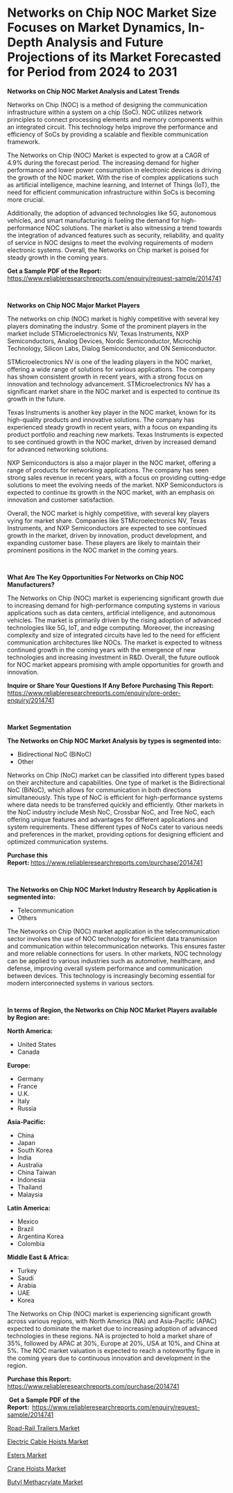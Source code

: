 <p><h1>Networks on Chip NOC Market Size Focuses on Market Dynamics, In-Depth Analysis and Future Projections of its Market Forecasted for Period from 2024 to 2031</h1></p><p><strong>Networks on Chip NOC Market Analysis and Latest Trends</strong></p>
<p><p>Networks on Chip (NOC) is a method of designing the communication infrastructure within a system on a chip (SoC). NOC utilizes network principles to connect processing elements and memory components within an integrated circuit. This technology helps improve the performance and efficiency of SoCs by providing a scalable and flexible communication framework.</p><p>The Networks on Chip (NOC) Market is expected to grow at a CAGR of 4.9% during the forecast period. The increasing demand for higher performance and lower power consumption in electronic devices is driving the growth of the NOC market. With the rise of complex applications such as artificial intelligence, machine learning, and Internet of Things (IoT), the need for efficient communication infrastructure within SoCs is becoming more crucial.</p><p>Additionally, the adoption of advanced technologies like 5G, autonomous vehicles, and smart manufacturing is fueling the demand for high-performance NOC solutions. The market is also witnessing a trend towards the integration of advanced features such as security, reliability, and quality of service in NOC designs to meet the evolving requirements of modern electronic systems. Overall, the Networks on Chip market is poised for steady growth in the coming years.</p></p>
<p><strong>Get a Sample PDF of the Report:&nbsp;</strong> <a href="https://www.reliableresearchreports.com/enquiry/request-sample/2014741">https://www.reliableresearchreports.com/enquiry/request-sample/2014741</a></p>
<p>&nbsp;</p>
<p><strong>Networks on Chip NOC Major Market Players</strong></p>
<p><p>The networks on chip (NOC) market is highly competitive with several key players dominating the industry. Some of the prominent players in the market include STMicroelectronics NV, Texas Instruments, NXP Semiconductors, Analog Devices, Nordic Semiconductor, Microchip Technology, Silicon Labs, Dialog Semiconductor, and ON Semiconductor.</p><p>STMicroelectronics NV is one of the leading players in the NOC market, offering a wide range of solutions for various applications. The company has shown consistent growth in recent years, with a strong focus on innovation and technology advancement. STMicroelectronics NV has a significant market share in the NOC market and is expected to continue its growth in the future.</p><p>Texas Instruments is another key player in the NOC market, known for its high-quality products and innovative solutions. The company has experienced steady growth in recent years, with a focus on expanding its product portfolio and reaching new markets. Texas Instruments is expected to see continued growth in the NOC market, driven by increased demand for advanced networking solutions.</p><p>NXP Semiconductors is also a major player in the NOC market, offering a range of products for networking applications. The company has seen strong sales revenue in recent years, with a focus on providing cutting-edge solutions to meet the evolving needs of the market. NXP Semiconductors is expected to continue its growth in the NOC market, with an emphasis on innovation and customer satisfaction.</p><p>Overall, the NOC market is highly competitive, with several key players vying for market share. Companies like STMicroelectronics NV, Texas Instruments, and NXP Semiconductors are expected to see continued growth in the market, driven by innovation, product development, and expanding customer base. These players are likely to maintain their prominent positions in the NOC market in the coming years.</p></p>
<p>&nbsp;</p>
<p><strong>What Are The Key Opportunities For Networks on Chip NOC Manufacturers?</strong></p>
<p><p>The Networks on Chip (NOC) market is experiencing significant growth due to increasing demand for high-performance computing systems in various applications such as data centers, artificial intelligence, and autonomous vehicles. The market is primarily driven by the rising adoption of advanced technologies like 5G, IoT, and edge computing. Moreover, the increasing complexity and size of integrated circuits have led to the need for efficient communication architectures like NOCs. The market is expected to witness continued growth in the coming years with the emergence of new technologies and increasing investment in R&D. Overall, the future outlook for NOC market appears promising with ample opportunities for growth and innovation.</p></p>
<p><strong>Inquire or Share Your Questions If Any Before Purchasing This Report:</strong> <a href="https://www.reliableresearchreports.com/enquiry/pre-order-enquiry/2014741">https://www.reliableresearchreports.com/enquiry/pre-order-enquiry/2014741</a></p>
<p>&nbsp;</p>
<p><strong>Market Segmentation</strong></p>
<p><strong>The Networks on Chip NOC Market Analysis by types is segmented into:</strong></p>
<p><ul><li>Bidirectional NoC (BiNoC)</li><li>Other</li></ul></p>
<p><p>Networks on Chip (NoC) market can be classified into different types based on their architecture and capabilities. One type of market is the Bidirectional NoC (BiNoC), which allows for communication in both directions simultaneously. This type of NoC is efficient for high-performance systems where data needs to be transferred quickly and efficiently. Other markets in the NoC industry include Mesh NoC, Crossbar NoC, and Tree NoC, each offering unique features and advantages for different applications and system requirements. These different types of NoCs cater to various needs and preferences in the market, providing options for designing efficient and optimized communication systems.</p></p>
<p><strong>Purchase this Report:&nbsp;</strong><a href="https://www.reliableresearchreports.com/purchase/2014741">https://www.reliableresearchreports.com/purchase/2014741</a></p>
<p>&nbsp;</p>
<p><strong>The Networks on Chip NOC Market Industry Research by Application is segmented into:</strong></p>
<p><ul><li>Telecommunication</li><li>Others</li></ul></p>
<p><p>The Networks on Chip (NOC) market application in the telecommunication sector involves the use of NOC technology for efficient data transmission and communication within telecommunication networks. This ensures faster and more reliable connections for users. In other markets, NOC technology can be applied to various industries such as automotive, healthcare, and defense, improving overall system performance and communication between devices. This technology is increasingly becoming essential for modern interconnected systems in various sectors.</p></p>
<p>&nbsp;</p>
<p><strong>In terms of Region, the Networks on Chip NOC Market Players available by Region are:</strong></p>
<p>
    <p> <strong> North America: </strong>
        <ul>
            <li>United States</li>
            <li>Canada</li>
        </ul>
        </p> 
    <p> <strong> Europe: </strong>
        <ul>
            <li>Germany</li>
            <li>France</li>
            <li>U.K.</li>
            <li>Italy</li>
            <li>Russia</li>
        </ul>
        </p> 
    <p> <strong> Asia-Pacific: </strong>
        <ul>
            <li>China</li>
            <li>Japan</li>
            <li>South Korea</li>
            <li>India</li>
            <li>Australia</li>
            <li>China Taiwan</li>
            <li>Indonesia</li>
            <li>Thailand</li>
            <li>Malaysia</li>
        </ul>
        </p> 
    <p> <strong> Latin America: </strong>
        <ul>
            <li>Mexico</li>
            <li>Brazil</li>
            <li>Argentina Korea</li>
            <li>Colombia</li>
        </ul>
        </p> 
    <p> <strong> Middle East & Africa: </strong>
        <ul>
            <li>Turkey</li>
            <li>Saudi</li>
            <li>Arabia</li>
            <li>UAE</li>
            <li>Korea</li>
        </ul>
    </p>
    </p>
<p><p>The Networks on Chip (NOC) market is experiencing significant growth across various regions, with North America (NA) and Asia-Pacific (APAC) expected to dominate the market due to increasing adoption of advanced technologies in these regions. NA is projected to hold a market share of 35%, followed by APAC at 30%, Europe at 20%, USA at 10%, and China at 5%. The NOC market valuation is expected to reach a noteworthy figure in the coming years due to continuous innovation and development in the region.</p></p>
<p><strong>Purchase this Report: </strong><a href="https://www.reliableresearchreports.com/purchase/2014741">https://www.reliableresearchreports.com/purchase/2014741</a></p>
<p>&nbsp;<strong>Get a Sample PDF of the Report:&nbsp;&nbsp;</strong><a href="https://www.reliableresearchreports.com/enquiry/request-sample/2014741">https://www.reliableresearchreports.com/enquiry/request-sample/2014741</a></p>
<p><strong></strong></p>
<p><p><a href="https://sulfuric-clavicle-d39.notion.site/Road-Rail-Trailers-Market-Size-Growth-Outlook-from-2024-to-2031-projecting-at-Market-s-Trends-Anal-17487c9b8d7941668797afb1f7b88f46">Road-Rail Trailers Market</a></p><p><a href="https://automatic-knee-4c7.notion.site/Electric-Cable-Hoists-Market-with-the-goal-of-estimating-the-market-size-and-future-growth-potential-6c01e6eb5fbc4762965adaf02e3bcb65">Electric Cable Hoists Market</a></p><p><a href="https://view.publitas.com/reportprime-1/esters-market-size-share-trends-analysis-report-by-application-regional-outlook-competitive-strategies-and-segment-forecasts-2024-2031/">Esters Market</a></p><p><a href="https://sulfuric-clavicle-d39.notion.site/Decoding-the-Crane-Hoists-Market-A-Deep-Dive-into-the-Latest-Market-Trends-Market-Segmentation-an-82077180a81a4d68b6cf581707444d83">Crane Hoists Market</a></p><p><a href="https://view.publitas.com/reportprime-1/butyl-methacrylate-market-size-focuses-on-market-dynamics-in-depth-analysis-and-future-projections-of-its-market-forecasted-for-period-from-2024-to-2031/">Butyl Methacrylate Market</a></p></p>